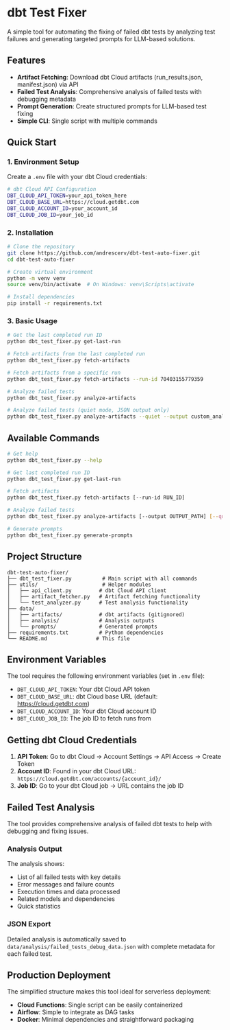 # dbt Test Fixer

A simple tool for automating the fixing of failed dbt tests by analyzing test failures and generating targeted prompts for LLM-based solutions.

## Features

- **Artifact Fetching**: Download dbt Cloud artifacts (run_results.json, manifest.json) via API
- **Failed Test Analysis**: Comprehensive analysis of failed tests with debugging metadata
- **Prompt Generation**: Create structured prompts for LLM-based test fixing
- **Simple CLI**: Single script with multiple commands

## Quick Start

### 1. Environment Setup

Create a `.env` file with your dbt Cloud credentials:

```bash
# dbt Cloud API Configuration
DBT_CLOUD_API_TOKEN=your_api_token_here
DBT_CLOUD_BASE_URL=https://cloud.getdbt.com
DBT_CLOUD_ACCOUNT_ID=your_account_id
DBT_CLOUD_JOB_ID=your_job_id
```

### 2. Installation

```bash
# Clone the repository
git clone https://github.com/andrescerv/dbt-test-auto-fixer.git
cd dbt-test-auto-fixer

# Create virtual environment
python -m venv venv
source venv/bin/activate  # On Windows: venv\Scripts\activate

# Install dependencies
pip install -r requirements.txt
```

### 3. Basic Usage

```bash
# Get the last completed run ID
python dbt_test_fixer.py get-last-run

# Fetch artifacts from the last completed run
python dbt_test_fixer.py fetch-artifacts

# Fetch artifacts from a specific run
python dbt_test_fixer.py fetch-artifacts --run-id 70403155779359

# Analyze failed tests
python dbt_test_fixer.py analyze-artifacts

# Analyze failed tests (quiet mode, JSON output only)
python dbt_test_fixer.py analyze-artifacts --quiet --output custom_analysis.json
```

## Available Commands

```bash
# Get help
python dbt_test_fixer.py --help

# Get last completed run ID
python dbt_test_fixer.py get-last-run

# Fetch artifacts
python dbt_test_fixer.py fetch-artifacts [--run-id RUN_ID]

# Analyze failed tests
python dbt_test_fixer.py analyze-artifacts [--output OUTPUT_PATH] [--quiet]

# Generate prompts
python dbt_test_fixer.py generate-prompts
```

## Project Structure

```
dbt-test-auto-fixer/
├── dbt_test_fixer.py          # Main script with all commands
├── utils/                     # Helper modules
│   ├── api_client.py         # dbt Cloud API client
│   ├── artifact_fetcher.py   # Artifact fetching functionality
│   └── test_analyzer.py      # Test analysis functionality
├── data/
│   ├── artifacts/            # dbt artifacts (gitignored)
│   ├── analysis/             # Analysis outputs
│   └── prompts/              # Generated prompts
├── requirements.txt          # Python dependencies
└── README.md                # This file
```

## Environment Variables

The tool requires the following environment variables (set in `.env` file):

- `DBT_CLOUD_API_TOKEN`: Your dbt Cloud API token
- `DBT_CLOUD_BASE_URL`: dbt Cloud base URL (default: https://cloud.getdbt.com)
- `DBT_CLOUD_ACCOUNT_ID`: Your dbt Cloud account ID
- `DBT_CLOUD_JOB_ID`: The job ID to fetch runs from

## Getting dbt Cloud Credentials

1. **API Token**: Go to dbt Cloud → Account Settings → API Access → Create Token
2. **Account ID**: Found in your dbt Cloud URL: `https://cloud.getdbt.com/accounts/{account_id}/`
3. **Job ID**: Go to your dbt Cloud job → URL contains the job ID

## Failed Test Analysis

The tool provides comprehensive analysis of failed dbt tests to help with debugging and fixing issues.

### Analysis Output

The analysis shows:
- List of all failed tests with key details
- Error messages and failure counts
- Execution times and data processed
- Related models and dependencies
- Quick statistics

### JSON Export

Detailed analysis is automatically saved to `data/analysis/failed_tests_debug_data.json` with complete metadata for each failed test.

## Production Deployment

The simplified structure makes this tool ideal for serverless deployment:

- **Cloud Functions**: Single script can be easily containerized
- **Airflow**: Simple to integrate as DAG tasks
- **Docker**: Minimal dependencies and straightforward packaging
